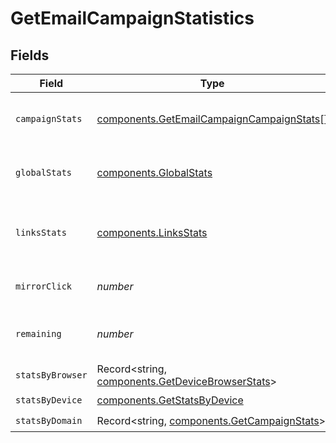 # GetEmailCampaignStatistics


## Fields

| Field                                                                                                  | Type                                                                                                   | Required                                                                                               | Description                                                                                            | Example                                                                                                |
| ------------------------------------------------------------------------------------------------------ | ------------------------------------------------------------------------------------------------------ | ------------------------------------------------------------------------------------------------------ | ------------------------------------------------------------------------------------------------------ | ------------------------------------------------------------------------------------------------------ |
| `campaignStats`                                                                                        | [components.GetEmailCampaignCampaignStats](../../models/components/getemailcampaigncampaignstats.md)[] | :heavy_check_mark:                                                                                     | List-wise statistics of the campaign.                                                                  |                                                                                                        |
| `globalStats`                                                                                          | [components.GlobalStats](../../models/components/globalstats.md)                                       | :heavy_check_mark:                                                                                     | Overall statistics of the campaign                                                                     |                                                                                                        |
| `linksStats`                                                                                           | [components.LinksStats](../../models/components/linksstats.md)                                         | :heavy_check_mark:                                                                                     | Statistics about the number of clicks for the links                                                    |                                                                                                        |
| `mirrorClick`                                                                                          | *number*                                                                                               | :heavy_check_mark:                                                                                     | Number of clicks on mirror link                                                                        | 120                                                                                                    |
| `remaining`                                                                                            | *number*                                                                                               | :heavy_check_mark:                                                                                     | Number of remaning emails to send                                                                      | 1000                                                                                                   |
| `statsByBrowser`                                                                                       | Record<string, [components.GetDeviceBrowserStats](../../models/components/getdevicebrowserstats.md)>   | :heavy_check_mark:                                                                                     | N/A                                                                                                    |                                                                                                        |
| `statsByDevice`                                                                                        | [components.GetStatsByDevice](../../models/components/getstatsbydevice.md)                             | :heavy_check_mark:                                                                                     | N/A                                                                                                    |                                                                                                        |
| `statsByDomain`                                                                                        | Record<string, [components.GetCampaignStats](../../models/components/getcampaignstats.md)>             | :heavy_check_mark:                                                                                     | N/A                                                                                                    |                                                                                                        |